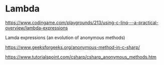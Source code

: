 # Lambda



https://www.codingame.com/playgrounds/213/using-c-linq---a-practical-overview/lambda-expressions

Lamda expressions (an evolution of anonymous methods)

https://www.geeksforgeeks.org/anonymous-method-in-c-sharp/

https://www.tutorialspoint.com/csharp/csharp_anonymous_methods.htm